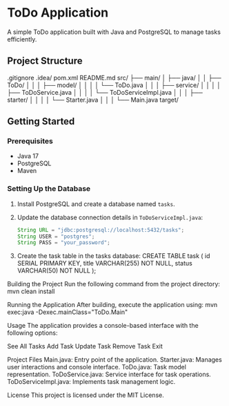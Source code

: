 # ToDo Application

A simple ToDo application built with Java and PostgreSQL to manage tasks efficiently.

## Project Structure

.gitignore
.idea/
pom.xml
README.md
src/
├── main/
│ ├── java/
│ │ ├── ToDo/
│ │ │ ├── model/
│ │ │ │ └── ToDo.java
│ │ │ ├── service/
│ │ │ │ ├── ToDoService.java
│ │ │ │ └── ToDoServiceImpl.java
│ │ │ ├── starter/
│ │ │ │ └── Starter.java
│ │ │ └── Main.java
target/

## Getting Started

### Prerequisites

- Java 17
- PostgreSQL
- Maven

### Setting Up the Database

1. Install PostgreSQL and create a database named `tasks`.
2. Update the database connection details in `ToDoServiceImpl.java`:

   ```java
   String URL = "jdbc:postgresql://localhost:5432/tasks";
   String USER = "postgres";
   String PASS = "your_password";

   ```

3. Create the task table in the tasks database:
   CREATE TABLE task (
   id SERIAL PRIMARY KEY,
   title VARCHAR(255) NOT NULL,
   status VARCHAR(50) NOT NULL
   );

Building the Project
Run the following command from the project directory:
mvn clean install

Running the Application
After building, execute the application using:
mvn exec:java -Dexec.mainClass="ToDo.Main"

Usage
The application provides a console-based interface with the following options:

See All Tasks
Add Task
Update Task
Remove Task
Exit

Project Files
Main.java: Entry point of the application.
Starter.java: Manages user interactions and console interface.
ToDo.java: Task model representation.
ToDoService.java: Service interface for task operations.
ToDoServiceImpl.java: Implements task management logic.

License
This project is licensed under the MIT License.
